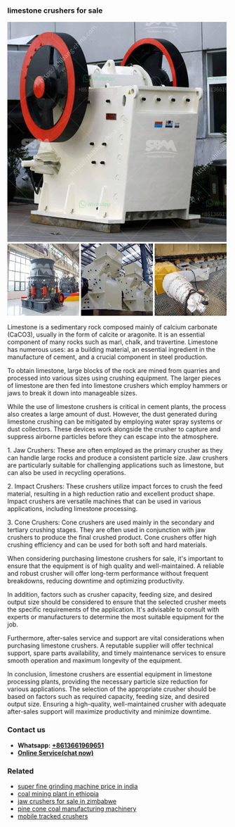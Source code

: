 <h3>limestone crushers for sale</h3><img src='1708663315.jpg' alt=''><p>Limestone is a sedimentary rock composed mainly of calcium carbonate (CaCO3), usually in the form of calcite or aragonite. It is an essential component of many rocks such as marl, chalk, and travertine. Limestone has numerous uses: as a building material, an essential ingredient in the manufacture of cement, and a crucial component in steel production.</p><p>To obtain limestone, large blocks of the rock are mined from quarries and processed into various sizes using crushing equipment. The larger pieces of limestone are then fed into limestone crushers which employ hammers or jaws to break it down into manageable sizes.</p><p>While the use of limestone crushers is critical in cement plants, the process also creates a large amount of dust. However, the dust generated during limestone crushing can be mitigated by employing water spray systems or dust collectors. These devices work alongside the crusher to capture and suppress airborne particles before they can escape into the atmosphere.</p><p>1. Jaw Crushers: These are often employed as the primary crusher as they can handle large rocks and produce a consistent particle size. Jaw crushers are particularly suitable for challenging applications such as limestone, but can also be used in recycling operations.</p><p>2. Impact Crushers: These crushers utilize impact forces to crush the feed material, resulting in a high reduction ratio and excellent product shape. Impact crushers are versatile machines that can be used in various applications, including limestone processing.</p><p>3. Cone Crushers: Cone crushers are used mainly in the secondary and tertiary crushing stages. They are often used in conjunction with jaw crushers to produce the final crushed product. Cone crushers offer high crushing efficiency and can be used for both soft and hard materials.</p><p>When considering purchasing limestone crushers for sale, it's important to ensure that the equipment is of high quality and well-maintained. A reliable and robust crusher will offer long-term performance without frequent breakdowns, reducing downtime and optimizing productivity.</p><p>In addition, factors such as crusher capacity, feeding size, and desired output size should be considered to ensure that the selected crusher meets the specific requirements of the application. It's advisable to consult with experts or manufacturers to determine the most suitable equipment for the job.</p><p>Furthermore, after-sales service and support are vital considerations when purchasing limestone crushers. A reputable supplier will offer technical support, spare parts availability, and timely maintenance services to ensure smooth operation and maximum longevity of the equipment.</p><p>In conclusion, limestone crushers are essential equipment in limestone processing plants, providing the necessary particle size reduction for various applications. The selection of the appropriate crusher should be based on factors such as required capacity, feeding size, and desired output size. Ensuring a high-quality, well-maintained crusher with adequate after-sales support will maximize productivity and minimize downtime.</p><h3>Contact us</h3><ul><li><strong>Whatsapp:&nbsp;<a href="https://wa.me/8613661969651">+8613661969651</a></strong></li><li><a href="https://swt.shibang-china.com/?git&amp;zhl&amp;limestone crushers for sale"><strong>Online Service(chat now)</strong></a></li></ul><h3>Related</h3><ul><li><a href='super fine grinding machine price in india.md'>super fine grinding machine price in india</a></li><li><a href='coal mining plant in ethiopia.md'>coal mining plant in ethiopia</a></li><li><a href='jaw crushers for sale in zimbabwe.md'>jaw crushers for sale in zimbabwe</a></li><li><a href='pine cone coal manufacturing machinery.md'>pine cone coal manufacturing machinery</a></li><li><a href='mobile tracked crushers.md'>mobile tracked crushers</a></li></ul>